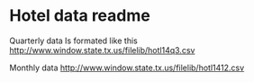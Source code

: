 Hotel data readme
=================




Quarterly data
Is formated like this
http://www.window.state.tx.us/filelib/hotl14q3.csv


Monthly data
http://www.window.state.tx.us/filelib/hotl1412.csv
